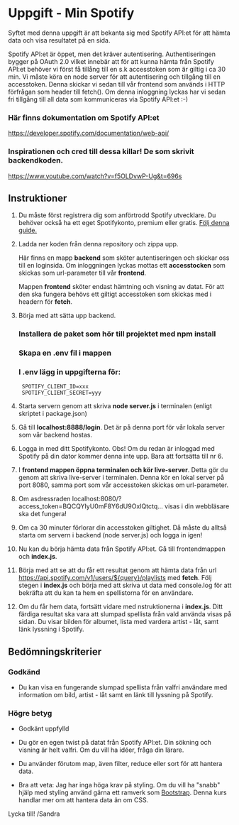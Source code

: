 # Uppgift - Min Spotify

Syftet med denna uppgift är att bekanta sig med Spotify API:et för att hämta data och visa resultatet på en sida. 

Spotify API:et är öppet, men det kräver autentisering. Authentiseringen bygger på OAuth 2.0 vilket innebär att för att kunna hämta från Spotify API:et behöver vi först få tillång till en s.k accesstoken som är giltig i ca 30 min. Vi måste köra en node server för att autentisering och tillgång till en accesstoken. Denna skickar vi sedan till vår frontend som används i HTTP förfrågan som header till fetch(). Om denna inloggning lyckas har vi sedan fri tillgång till all data som kommuniceras via Spotify API:et :-)

### Här finns dokumentation om Spotify API:et
https://developer.spotify.com/documentation/web-api/


### Inspirationen och cred till dessa killar! De som skrivit backendkoden.
https://www.youtube.com/watch?v=f5OLDvwP-Ug&t=696s


## Instruktioner

1. Du måste först registrera dig som anförtrodd Spotify utvecklare. Du behöver också ha ett eget Spotifykonto, premium eller gratis. [Följ denna guide.](https://github.com/mediagymnasiet-webbutveckling/wsp-myspotify/blob/master/Inst%C3%A4llningar%20f%C3%B6r%20tillg%C3%A5ng%20till%20Spotify%20API.pdf)


2. Ladda ner koden från denna repository och zippa upp.


    Här finns en mapp **backend** som sköter autentiseringen och skickar oss till en loginsida. Om inloggningen lyckas mottas ett **accesstocken** som skickas som url-parameter till vår **frontend**.

    Mappen **frontend** sköter endast hämtning och visning av datat. För att den ska fungera behövs ett giltigt accesstoken  som skickas med i headern för **fetch**.


3. Börja med att sätta upp backend. 

    ### Installera de paket som hör till projektet med npm install
    ### Skapa en .env fil i mappen
    ### I .env lägg in uppgifterna för:
        SPOTIFY_CLIENT_ID=xxx
        SPOTIFY_CLIENT_SECRET=yyy


4. Starta servern genom att skriva **node server.js** i terminalen (enligt skriptet i package.json)


5. Gå till **localhost:8888/login**. Det är på denna port för vår lokala server som vår backend hostas.


7. Logga in med ditt Spotifykonto. Obs! Om du redan är inloggad med Spotify på din dator kommer denna inte upp. Bara att      fortsätta till nr 6.


6. I **frontend mappen öppna terminalen och kör live-server**. Detta gör du genom att skriva live-server i terminalen.        Denna kör en lokal server på port 8080, samma port som vår accesstoken skickas om url-parameter.


7. Om asdressraden localhost:8080/?access_token=BQCQYIyU0mF8Y6dU9OxIQtctq... visas i din webbläsare ska det fungera! 


8. Om ca 30 minuter förlorar din accesstoken giltighet. Då måste du alltså starta om servern i backend (node server.js) och logga in igen!


9. Nu kan du börja hämta data från Spotify API:et. Gå till frontendmappen och **index.js**. 


10. Börja med att se att du får ett resultat genom att hämta data från url 
    https://api.spotify.com/v1/users/${query}/playlists med **fetch**. 
    Följ stegen i **index.js** och börja med att skriva ut data med console.log för att bekräfta att du kan ta hem en spellistorna för en användare.

11. Om du får hem data, fortsätt vidare med nstruktionerna i **index.js**. Ditt färdiga resultat ska vara att slumpad          spellista från vald använda visas på sidan. Du visar bilden för albumet, lista med vardera artist - låt, samt länk
    lyssning i Spotify.

## Bedömningskriterier

### Godkänd

* Du kan visa en fungerande slumpad spellista från valfri användare med information om bild, artist - låt samt en länk till lyssning på Spotify.

### Högre betyg

* Godkänt uppfylld

* Du gör en egen twist på datat från Spotify API:et. Din sökning och visning är helt valfri. Om du vill ha idéer, fråga din lärare.
* Du använder förutom map, även filter, reduce eller sort för att hantera data.
* Bra att veta: Jag har inga höga krav på styling. Om du vill ha "snabb" hjälp med styling använd gärna ett 
  ramverk som [Bootstrap](https://getbootstrap.com/). Denna kurs handlar mer om att hantera data än om CSS.



Lycka till!
/Sandra


   